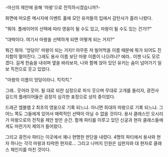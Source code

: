 -마신의 제안에 응해 '마왕'으로 전직하시겠습니까?- 

화면에 떠오른 메시지에 이벤트 홀에 모인 유저들의 입에서 감탄사가 흘러 나왔다. 

"뭐야. 플레이어의 선택에 따라 영웅이 될 수도 있고, 마왕이 될 수도 있는 건가!?" 

"대박이다. 여기서 마왕을 선택하게 되면 어떻게 되는 거지?" 

뭐긴 뭐야. '엉덩이' 마왕이 되는 거지!! 
아무튼 저 빌어먹을 이름 때문에 뭐가 되어도 진지함이 떨어진다. 그래도 용사 이름 보단 마왕 이름이 나으려나? 에라.. 이젠 나도 모르겠다. 
길게 한숨을 내쉬며 옆을 바라보자, 나와 함께 앉아 있던 유키는 숨이 넘어가기 일보 직전으로 웃고 있었다. 

"마왕의 이름이 엉덩이라니. 킥킥킥." 

그래.. 웃어라 웃어. 
될 대로 되란 심정으로 피식 웃으며 무대로 고개를 돌리자, 광전사 길드의 플레이어들은 굉장히 심각한 표정으로 상의 중이었다. 

드래곤 엠블렘 2 최초의 영웅으로 기록 되느냐. 아니면 희대의 마왕으로 기록 되느냐. 그 어느 쪽도 그들에게 있어서 매력적인 선택이 아닐 수 없을 것이다. 
용사 클래스인 오시리가 마왕으로의 전직을 제안 받은 순간. 
함께 파티를 이루고 있던 신궁과 현자 클래스들에게도 마찬가지 제의가 들어왔다. 

그리고 광전사 파티는 이곳에서 꽤나 현명한 판단을 내렸다. 
4명의 파티에서 용사와 현자 하나는 각각 마왕과 타락한 현자로... 
그리고 나머지 인원은 심판자와 대 현자로 클래스 체인지를 마친 것이다. 